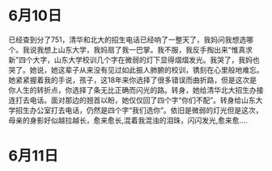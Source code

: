 # 6月10日
已经查到分了751，清华和北大的招生电话已经响了一整天了，我妈问我想选哪个。我说我想上山东大学，我妈扇了我一巴掌。我不服，我反手掏出来“惟真求新”四个大字，山东大学校训几个字在微弱的灯下显得熠熠发光。我哭了，我妈也哭了。她说，她这辈子从来没有见过如此振人肺腑的校训，镌刻在心里般地难忘。她紧紧握着我的手说，孩子，这18年来你选择了很多错误而曲折路，但是这次是你人生的转折点，你选择了条无比正确而闪光的路。转身，她给清华北大招生办接连打去电话。面对那边的翘首以盼，她仅仅回了四个字“你们不配”。转身给山东大学招生办公室打去电话，仍然是四个字“我们选你”。依旧是微弱的灯光但是这次，母亲的身影好似越拉越长，愈来愈长,混着我混浊的泪珠，闪闪发光,愈来愈....
# 6月11日
